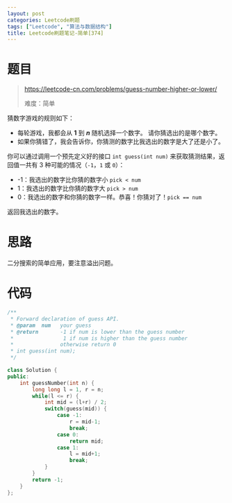 ```yaml
---
layout: post
categories: Leetcode刷题
tags: ["Leetcode", "算法与数据结构"]
title: Leetcode刷题笔记-简单[374]
---
```


<!-- more -->

# 题目

> https://leetcode-cn.com/problems/guess-number-higher-or-lower/
>
> 难度：简单

猜数字游戏的规则如下：

- 每轮游戏，我都会从 **1** 到 ***n*** 随机选择一个数字。 请你猜选出的是哪个数字。
- 如果你猜错了，我会告诉你，你猜测的数字比我选出的数字是大了还是小了。

你可以通过调用一个预先定义好的接口 `int guess(int num)` 来获取猜测结果，返回值一共有 3 种可能的情况（`-1`，`1` 或 `0`）：

- -1：我选出的数字比你猜的数字小 `pick < num`
- 1：我选出的数字比你猜的数字大 `pick > num`
- 0：我选出的数字和你猜的数字一样。恭喜！你猜对了！`pick == num`

返回我选出的数字。

# 思路

二分搜索的简单应用，要注意溢出问题。

# 代码

```c++
/** 
 * Forward declaration of guess API.
 * @param  num   your guess
 * @return 	     -1 if num is lower than the guess number
 *			      1 if num is higher than the guess number
 *               otherwise return 0
 * int guess(int num);
 */

class Solution {
public:
    int guessNumber(int n) {
        long long l = 1, r = n;
        while(l <= r) {
            int mid = (l+r) / 2;
            switch(guess(mid)) {
                case -1:
                    r = mid-1;
                    break;
                case 0:
                    return mid;
                case 1:
                    l = mid+1;
                    break;
            }
        }
        return -1;
    }
};
```

